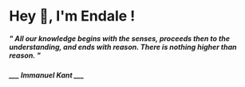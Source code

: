<h1 title="head"> Hey 👋, I'm Endale !</h1>

**<h5><i>" All our knowledge begins with the senses, proceeds then to the understanding, and ends with reason. There is nothing higher than reason. "</i></h5>**

*<b>___ Immanuel Kant ___</b>*
